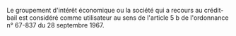   
Le groupement d'intérêt économique ou la société qui a recours au crédit-bail est considéré comme utilisateur au sens de l'article 5 b de l'ordonnance n° 67-837 du 28 septembre 1967.
  

  
